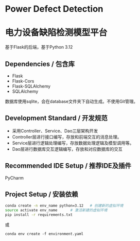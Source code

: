 # Power Defect Detection

# 电力设备缺陷检测模型平台

基于Flask的后端，基于Python 3.12

## Dependencies / 包含库

+ Flask
+ Flask-Cors
+ Flask-SQLAlchemy
+ SQLAlchemy

数据库使用sqlite，会在database文件夹下自动生成。不使用Git管理。

## Development  Standard / 开发规范

+ 采用Controller、Service、Dao三层架构开发
+ Controller层进行接口编写，存放和前端交互的消息处理。
+ Service层进行逻辑处理编写，存放数据处理逻辑及模型调用等。
+ Dao层进行数据库交互逻辑编写，存放和对应数据库的交互

## Recommended IDE Setup / 推荐IDE及插件

PyCharm

## Project Setup / 安装依赖

```sh
conda create -n env_name python=3.12   # 创建新的虚拟环境
source activate env_name      # 激活新建的虚拟环境
pip install -r requirements.txt
```

或

```
conda env create -f environment.yaml
```


